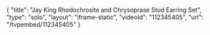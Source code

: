 {
    "title": "Jay King Rhodochrosite and Chrysoprase Stud Earring Set",
    "type": "solo",
    "layout": "iframe-static",
    "videoId": "112345405",
    "url": "\/tvpembed\/112345405"
}